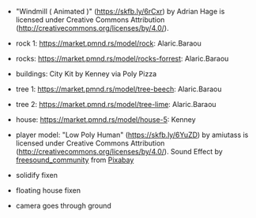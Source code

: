 - "Windmill ( Animated )" (https://skfb.ly/6rCxr) by Adrian Hage is licensed under Creative Commons Attribution (http://creativecommons.org/licenses/by/4.0/).
- rock 1: https://market.pmnd.rs/model/rock: Alaric.Baraou
- rocks: https://market.pmnd.rs/model/rocks-forrest: Alaric.Baraou
- buildings: City Kit by Kenney via Poly Pizza
- tree 1: https://market.pmnd.rs/model/tree-beech: Alaric.Baraou
- tree 2: https://market.pmnd.rs/model/tree-lime: Alaric.Baraou
- house: https://market.pmnd.rs/model/house-5: Kenney
- player model: "Low Poly Human" (https://skfb.ly/6YuZD) by amiutass is licensed under Creative Commons Attribution (http://creativecommons.org/licenses/by/4.0/).
  Sound Effect by <a href="https://pixabay.com/users/freesound_community-46691455/?utm_source=link-attribution&utm_medium=referral&utm_campaign=music&utm_content=78386">freesound_community</a> from <a href="https://pixabay.com//?utm_source=link-attribution&utm_medium=referral&utm_campaign=music&utm_content=78386">Pixabay</a>

- solidify fixen
- floating house fixen
- camera goes through ground
